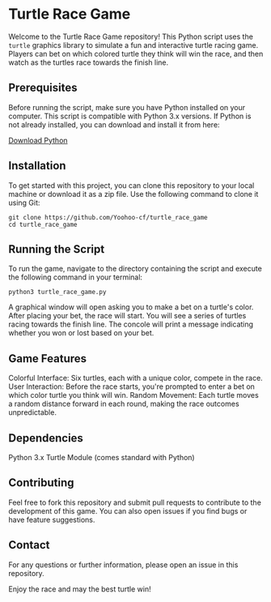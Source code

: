 # Turtle Race Game

Welcome to the Turtle Race Game repository! This Python script uses the `turtle` graphics library to simulate a fun and interactive turtle racing game. Players can bet on which colored turtle they think will win the race, and then watch as the turtles race towards the finish line.

## Prerequisites

Before running the script, make sure you have Python installed on your computer. This script is compatible with Python 3.x versions. If Python is not already installed, you can download and install it from here:

[Download Python](https://www.python.org/downloads/)

## Installation

To get started with this project, you can clone this repository to your local machine or download it as a zip file. Use the following command to clone it using Git:

```
git clone https://github.com/Yoohoo-cf/turtle_race_game
cd turtle_race_game
```

## Running the Script

To run the game, navigate to the directory containing the script and execute the following command in your terminal:

```
python3 turtle_race_game.py
```
A graphical window will open asking you to make a bet on a turtle's color. After placing your bet, the race will start. You will see a series of turtles racing towards the finish line. The concole will print a message indicating whether you won or lost based on your bet.

## Game Features

Colorful Interface: Six turtles, each with a unique color, compete in the race.
User Interaction: Before the race starts, you're prompted to enter a bet on which color turtle you think will win.
Random Movement: Each turtle moves a random distance forward in each round, making the race outcomes unpredictable.

## Dependencies

Python 3.x
Turtle Module (comes standard with Python)

## Contributing
Feel free to fork this repository and submit pull requests to contribute to the development of this game. You can also open issues if you find bugs or have feature suggestions.

## Contact
For any questions or further information, please open an issue in this repository.

Enjoy the race and may the best turtle win!
